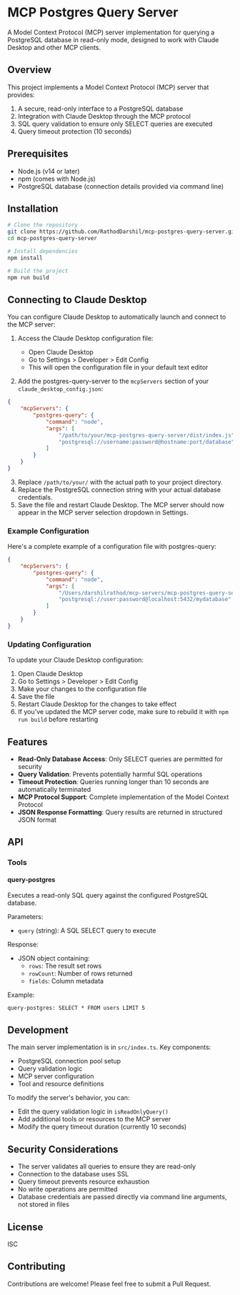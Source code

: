 # MCP Postgres Query Server

A Model Context Protocol (MCP) server implementation for querying a PostgreSQL database in read-only mode, designed to work with Claude Desktop and other MCP clients.

## Overview

This project implements a Model Context Protocol (MCP) server that provides:

1. A secure, read-only interface to a PostgreSQL database
2. Integration with Claude Desktop through the MCP protocol
3. SQL query validation to ensure only SELECT queries are executed
4. Query timeout protection (10 seconds)

## Prerequisites

-   Node.js (v14 or later)
-   npm (comes with Node.js)
-   PostgreSQL database (connection details provided via command line)

## Installation

```bash
# Clone the repository
git clone https://github.com/RathodDarshil/mcp-postgres-query-server.git
cd mcp-postgres-query-server

# Install dependencies
npm install

# Build the project
npm run build
```

## Connecting to Claude Desktop

You can configure Claude Desktop to automatically launch and connect to the MCP server:

1. Access the Claude Desktop configuration file:

    - Open Claude Desktop
    - Go to Settings > Developer > Edit Config
    - This will open the configuration file in your default text editor

2. Add the postgres-query-server to the `mcpServers` section of your `claude_desktop_config.json`:

```json
{
    "mcpServers": {
        "postgres-query": {
            "command": "node",
            "args": [
                "/path/to/your/mcp-postgres-query-server/dist/index.js",
                "postgresql://username:password@hostname:port/database"
            ]
        }
    }
}
```

3. Replace `/path/to/your/` with the actual path to your project directory.
4. Replace the PostgreSQL connection string with your actual database credentials.
5. Save the file and restart Claude Desktop. The MCP server should now appear in the MCP server selection dropdown in Settings.

### Example Configuration

Here's a complete example of a configuration file with postgres-query:

```json
{
    "mcpServers": {
        "postgres-query": {
            "command": "node",
            "args": [
                "/Users/darshilrathod/mcp-servers/mcp-postgres-query-server/dist/index.js",
                "postgresql://user:password@localhost:5432/mydatabase"
            ]
        }
    }
}
```

### Updating Configuration

To update your Claude Desktop configuration:

1. Open Claude Desktop
2. Go to Settings > Developer > Edit Config
3. Make your changes to the configuration file
4. Save the file
5. Restart Claude Desktop for the changes to take effect
6. If you've updated the MCP server code, make sure to rebuild it with `npm run build` before restarting

## Features

-   **Read-Only Database Access**: Only SELECT queries are permitted for security
-   **Query Validation**: Prevents potentially harmful SQL operations
-   **Timeout Protection**: Queries running longer than 10 seconds are automatically terminated
-   **MCP Protocol Support**: Complete implementation of the Model Context Protocol
-   **JSON Response Formatting**: Query results are returned in structured JSON format

## API

### Tools

#### query-postgres

Executes a read-only SQL query against the configured PostgreSQL database.

Parameters:

-   `query` (string): A SQL SELECT query to execute

Response:

-   JSON object containing:
    -   `rows`: The result set rows
    -   `rowCount`: Number of rows returned
    -   `fields`: Column metadata

Example:

```
query-postgres: SELECT * FROM users LIMIT 5
```

## Development

The main server implementation is in `src/index.ts`. Key components:

-   PostgreSQL connection pool setup
-   Query validation logic
-   MCP server configuration
-   Tool and resource definitions

To modify the server's behavior, you can:

-   Edit the query validation logic in `isReadOnlyQuery()`
-   Add additional tools or resources to the MCP server
-   Modify the query timeout duration (currently 10 seconds)

## Security Considerations

-   The server validates all queries to ensure they are read-only
-   Connection to the database uses SSL
-   Query timeout prevents resource exhaustion
-   No write operations are permitted
-   Database credentials are passed directly via command line arguments, not stored in files

## License

ISC

## Contributing

Contributions are welcome! Please feel free to submit a Pull Request.
